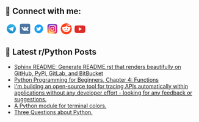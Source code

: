 ## 🔎 Connect with me:
[<img src="https://github.com/bullbesh/bullbesh/blob/main/images/Telegram.png" width="32" height="32" />](https://t.me/bullbesh)
[<img src="https://github.com/bullbesh/bullbesh/blob/main/images/VK.png" width="32" height="32" />](https://vk.com/bullbesh)
[<img src="https://github.com/bullbesh/bullbesh/blob/main/images/Twitter.png" width="32" height="32" />](https://twitter.com/bullbesh1)
[<img src="https://github.com/bullbesh/bullbesh/blob/main/images/Instagram.png" width="32" height="32" />](https://www.instagram.com/bullbesh)
[<img src="https://github.com/bullbesh/bullbesh/blob/main/images/Reddit.png" width="32" height="32" />](https://www.reddit.com/user/bullbesh)
[<img src="https://github.com/bullbesh/bullbesh/blob/main/images/YouTube.png" width="32" height="32" />](https://www.youtube.com/channel/UCtfjRs6uzgq5mfm8S06WTcg)

## 📕 Latest r/Python Posts
<!-- BLOG-POST-LIST:START -->
- [Sphinx README: Generate README.rst that renders beautifully on GitHub, PyPi, GitLab, and BitBucket](https://www.reddit.com/r/Python/comments/157qf1a/sphinx_readme_generate_readmerst_that_renders/)
- [Python Programming for Beginners, Chapter 4: Functions](https://www.reddit.com/r/Python/comments/157q1ul/python_programming_for_beginners_chapter_4/)
- [I&#39;m building an open-source tool for tracing APIs automatically within applications without any developer effort - looking for any feedback or suggestions.](https://www.reddit.com/r/Python/comments/157owll/im_building_an_opensource_tool_for_tracing_apis/)
- [A Python module for terminal colors.](https://www.reddit.com/r/Python/comments/157o6fb/a_python_module_for_terminal_colors/)
- [Three Questions about Python.](https://www.reddit.com/r/Python/comments/157nuij/three_questions_about_python/)
<!-- BLOG-POST-LIST:END -->
